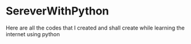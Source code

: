# SereverWithPython
Here are all the codes that I created and shall create while learning the internet using python
